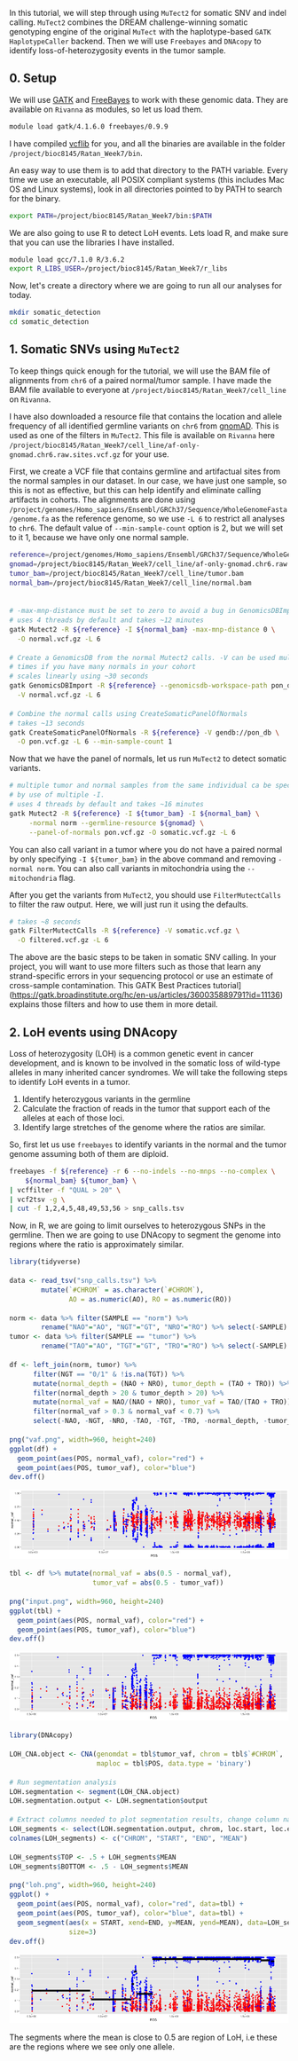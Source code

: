 In this tutorial, we will step through using `MuTect2` for somatic SNV and indel calling. `MuTect2` combines the DREAM challenge-winning somatic genotyping engine of the original `MuTect` with the haplotype-based `GATK HaplotypeCaller` backend. Then we will use `Freebayes` and `DNAcopy` to identify loss-of-heterozygosity events in the tumor sample.

## 0. Setup

We will use [GATK](https://gatk.broadinstitute.org/hc/en-us) and [FreeBayes](https://github.com/ekg/freebayes)  to work with these genomic data. They are available on `Rivanna` as modules, so let us load them.

```bash
module load gatk/4.1.6.0 freebayes/0.9.9
```

I have compiled [vcflib](https://github.com/ekg/vcflib) for you,  and all the binaries are available in the folder `/project/bioc8145/Ratan_Week7/bin`. 

An easy way to use them is to add that directory to the PATH variable. Every time we use an executable, all POSIX compliant systems (this includes  Mac OS and Linux systems), look in all directories pointed to by PATH to search for the binary.

```bash
export PATH=/project/bioc8145/Ratan_Week7/bin:$PATH
```

We are also going to use R to detect LoH events. Lets load R, and make sure that you can use the libraries I have installed.

```bash
module load gcc/7.1.0 R/3.6.2
export R_LIBS_USER=/project/bioc8145/Ratan_Week7/r_libs
```

Now, let's create a directory where we are going to run all our analyses for today.

```bash
mkdir somatic_detection
cd somatic_detection
```

## 1. Somatic SNVs using `MuTect2`

To keep things quick enough for the tutorial, we will use the BAM file of alignments from `chr6` of a paired normal/tumor sample. I have made the BAM file available to everyone at `/project/bioc8145/Ratan_Week7/cell_line` on `Rivanna`. 

I have also downloaded a resource file that contains the location and allele frequency of all identified germline variants on `chr6` from [gnomAD](https://gnomad.broadinstitute.org). This is used as one of the filters in `MuTect2`. This file is available on `Rivanna` here `/project/bioc8145/Ratan_Week7/cell_line/af-only-gnomad.chr6.raw.sites.vcf.gz` for your use.

First, we create a VCF file that contains germline and artifactual sites from the normal samples in our dataset. In our case, we have just one sample, so this is not as effective, but this can help identify and eliminate calling artifacts in cohorts. The alignments are done using `/project/genomes/Homo_sapiens/Ensembl/GRCh37/Sequence/WholeGenomeFasta/genome.fa` as the reference genome, so we use `-L 6` to restrict all analyses to `chr6`. The default value of `--min-sample-count` option is 2, but we will set to it 1, because we have only one normal sample.


```bash
reference=/project/genomes/Homo_sapiens/Ensembl/GRCh37/Sequence/WholeGenomeFasta/genome.fa
gnomad=/project/bioc8145/Ratan_Week7/cell_line/af-only-gnomad.chr6.raw.sites.vcf.gz
tumor_bam=/project/bioc8145/Ratan_Week7/cell_line/tumor.bam
normal_bam=/project/bioc8145/Ratan_Week7/cell_line/normal.bam


# -max-mnp-distance must be set to zero to avoid a bug in GenomicsDBImport
# uses 4 threads by default and takes ~12 minutes 
gatk Mutect2 -R ${reference} -I ${normal_bam} -max-mnp-distance 0 \
  -O normal.vcf.gz -L 6

# Create a GenomicsDB from the normal Mutect2 calls. -V can be used multiple
# times if you have many normals in your cohort
# scales linearly using ~30 seconds
gatk GenomicsDBImport -R ${reference} --genomicsdb-workspace-path pon_db \
  -V normal.vcf.gz -L 6

# Combine the normal calls using CreateSomaticPanelOfNormals
# takes ~13 seconds
gatk CreateSomaticPanelOfNormals -R ${reference} -V gendb://pon_db \
  -O pon.vcf.gz -L 6 --min-sample-count 1
```

Now that we have the panel of normals, let us run `MuTect2` to detect somatic variants. 

```bash
# multiple tumor and normal samples from the same individual ca be specified
# by use of multiple -I.
# uses 4 threads by default and takes ~16 minutes
gatk Mutect2 -R ${reference} -I ${tumor_bam} -I ${normal_bam} \
     -normal norm --germline-resource ${gnomad} \
     --panel-of-normals pon.vcf.gz -O somatic.vcf.gz -L 6
```

You can also call variant in a tumor where you do not have a paired normal by only specifying `-I ${tumor_bam}` in the above command and removing `-normal norm`. You can also call variants in mitochondria using the `--mitochondria` flag.

After you get the variants from `MuTect2`, you should use `FilterMutectCalls` to filter the raw output. Here, we will just run it using the defaults.

```bash
# takes ~8 seconds
gatk FilterMutectCalls -R ${reference} -V somatic.vcf.gz \
  -O filtered.vcf.gz -L 6
```

The above are the basic steps to be taken in somatic SNV calling. In your project, you will want to use more filters such as those that learn any strand-specific errors in your sequencing protocol or use an estimate of cross-sample contamination.  This GATK Best Practices tutorial](https://gatk.broadinstitute.org/hc/en-us/articles/360035889791?id=11136) explains those filters and how to use them in more detail.

## 2. LoH events using DNAcopy

Loss of heterozygosity (LOH) is a common genetic event in cancer development, and is known to be involved in the somatic loss of wild-type alleles in many inherited cancer syndromes. We will take the following steps to identify LoH events in a tumor.

1. Identify heterozygous variants in the germline
2. Calculate the fraction of reads in the tumor that support each of the alleles at each of those loci.
3. Identify large stretches of the genome where the ratios are similar.

So, first let us use `freebayes` to identify variants in the normal and the tumor genome assuming both of them are diploid.

```bash
freebayes -f ${reference} -r 6 --no-indels --no-mnps --no-complex \
    ${normal_bam} ${tumor_bam} \
| vcffilter -f "QUAL > 20" \
| vcf2tsv -g \
| cut -f 1,2,4,5,48,49,53,56 > snp_calls.tsv
```

Now, in R, we are going to limit ourselves to heterozygous SNPs in the germline. Then we are going to use DNAcopy to segment the genome into regions where the ratio is approximately similar.

```R
library(tidyverse)

data <- read_tsv("snp_calls.tsv") %>% 
        mutate(`#CHROM` = as.character(`#CHROM`),
               AO = as.numeric(AO), RO = as.numeric(RO))

norm <- data %>% filter(SAMPLE == "norm") %>% 
        rename("NAO"="AO", "NGT"="GT", "NRO"="RO") %>% select(-SAMPLE)
tumor <- data %>% filter(SAMPLE == "tumor") %>% 
        rename("TAO"="AO", "TGT"="GT", "TRO"="RO") %>% select(-SAMPLE)

df <- left_join(norm, tumor) %>% 
      filter(NGT == "0/1" & !is.na(TGT)) %>%
      mutate(normal_depth = (NAO + NRO), tumor_depth = (TAO + TRO)) %>%
      filter(normal_depth > 20 & tumor_depth > 20) %>%
      mutate(normal_vaf = NAO/(NAO + NRO), tumor_vaf = TAO/(TAO + TRO)) %>%
      filter(normal_vaf > 0.3 & normal_vaf < 0.7) %>%
      select(-NAO, -NGT, -NRO, -TAO, -TGT, -TRO, -normal_depth, -tumor_depth) 

png("vaf.png", width=960, height=240)
ggplot(df) + 
  geom_point(aes(POS, normal_vaf), color="red") +
  geom_point(aes(POS, tumor_vaf), color="blue") 
dev.off()
```

![VAF in normal, tumor](vaf.png)

```R
tbl <- df %>% mutate(normal_vaf = abs(0.5 - normal_vaf),
                     tumor_vaf = abs(0.5 - tumor_vaf))

png("input.png", width=960, height=240)
ggplot(tbl) + 
  geom_point(aes(POS, normal_vaf), color="red") +
  geom_point(aes(POS, tumor_vaf), color="blue") 
dev.off()
```

![Input](input.png)

```R
library(DNAcopy)

LOH_CNA.object <- CNA(genomdat = tbl$tumor_vaf, chrom = tbl$`#CHROM`, 
                      maploc = tbl$POS, data.type = 'binary')

# Run segmentation analysis
LOH.segmentation <- segment(LOH_CNA.object)
LOH.segmentation.output <- LOH.segmentation$output

# Extract columns needed to plot segmentation results, change column names
LOH_segments <- select(LOH.segmentation.output, chrom, loc.start, loc.end, seg.mean)
colnames(LOH_segments) <- c("CHROM", "START", "END", "MEAN")

LOH_segments$TOP <- .5 + LOH_segments$MEAN
LOH_segments$BOTTOM <- .5 - LOH_segments$MEAN

png("loh.png", width=960, height=240)
ggplot() + 
  geom_point(aes(POS, normal_vaf), color="red", data=tbl) +
  geom_point(aes(POS, tumor_vaf), color="blue", data=tbl) +
  geom_segment(aes(x = START, xend=END, y=MEAN, yend=MEAN), data=LOH_segments,
               size=3)
dev.off()
```

![LoH plot](loh.png)

The segments where the mean is close to 0.5 are region of LoH, i.e these are the regions where we see only one allele.

